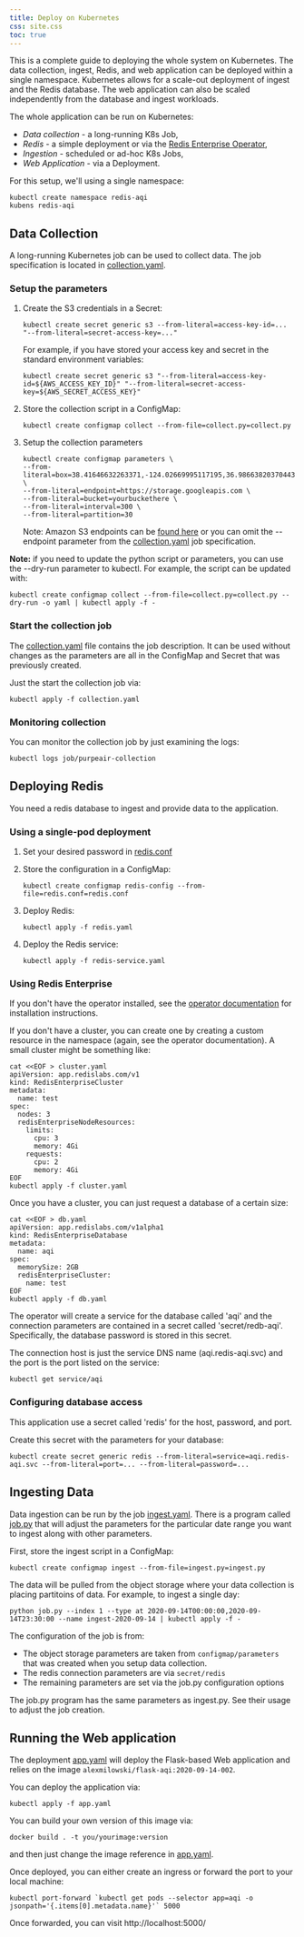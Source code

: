 ```yaml
---
title: Deploy on Kubernetes
css: site.css
toc: true
---
```


This is a complete guide to deploying the whole system on Kubernetes. The
data collection, ingest, Redis, and web application can be deployed within
a single namespace. Kubernetes allows for a scale-out deployment of ingest
and the Redis database. The web application can also be scaled independently from the
database and ingest workloads.

The whole application can be run on Kubernetes:

 * *Data collection* - a long-running K8s Job,
 * *Redis* - a simple deployment or via the [Redis Enterprise Operator](https://github.com/RedisLabs/redis-enterprise-k8s-docs),
 * *Ingestion* - scheduled or ad-hoc K8s Jobs,
 * *Web Application* - via a Deployment.

For this setup, we'll using a single namespace:

```
kubectl create namespace redis-aqi
kubens redis-aqi
```

## Data Collection

A long-running Kubernetes job can be used to collect data. The job specification is located in [collection.yaml](collection.yaml).

### Setup the parameters

 1. Create the S3 credentials in a Secret:

    ```
    kubectl create secret generic s3 --from-literal=access-key-id=... "--from-literal=secret-access-key=..."
    ```

    For example, if you have stored your access key and secret in the standard environment variables:

    ```
    kubectl create secret generic s3 "--from-literal=access-key-id=${AWS_ACCESS_KEY_ID}" "--from-literal=secret-access-key=${AWS_SECRET_ACCESS_KEY}"
    ```

 1. Store the collection script in a ConfigMap:

    ```
    kubectl create configmap collect --from-file=collect.py=collect.py
    ```

 1. Setup the collection parameters

    ```
    kubectl create configmap parameters \
    --from-literal=box=38.41646632263371,-124.02669995117195,36.98663820370443,-120.12930004882817 \
    --from-literal=endpoint=https://storage.googleapis.com \
    --from-literal=bucket=yourbuckethere \
    --from-literal=interval=300 \
    --from-literal=partition=30
    ```

    Note: Amazon S3 endpoints can be [found here](https://docs.aws.amazon.com/general/latest/gr/s3.html) or
    you can omit the --endpoint parameter from the [collection.yaml](collection.yaml) job specification.

**Note:** if you need to update the python script or parameters, you can use the --dry-run parameter to kubectl. For example, the script can be updated with:

```
kubectl create configmap collect --from-file=collect.py=collect.py --dry-run -o yaml | kubectl apply -f -
```

### Start the collection job

The [collection.yaml](collection.yaml) file contains the job description. It can
be used without changes as the parameters are all in the ConfigMap and Secret
that was previously created.

Just the start the collection job via:

```
kubectl apply -f collection.yaml
```

### Monitoring collection

You can monitor the collection job by just examining the logs:

```
kubectl logs job/purpeair-collection
```

## Deploying Redis

You need a redis database to ingest and provide data to the application.

### Using a single-pod deployment

 1. Set your desired password in [redis.conf](redis.conf)
 1. Store the configuration in a ConfigMap:

    ```
    kubectl create configmap redis-config --from-file=redis.conf=redis.conf
    ```

 1. Deploy Redis:

    ```
    kubectl apply -f redis.yaml
    ```

 1. Deploy the Redis service:

    ```
    kubectl apply -f redis-service.yaml
    ```

### Using Redis Enterprise

If you don't have the operator installed, see the
[operator documentation](https://github.com/RedisLabs/redis-enterprise-k8s-docs)
for installation instructions.

If you don't have a cluster, you can create one by creating a custom resource
in the namespace (again, see the operator documentation). A small cluster
might be something like:

```
cat <<EOF > cluster.yaml
apiVersion: app.redislabs.com/v1
kind: RedisEnterpriseCluster
metadata:
  name: test
spec:
  nodes: 3
  redisEnterpriseNodeResources:
    limits:
      cpu: 3
      memory: 4Gi
    requests:
      cpu: 2
      memory: 4Gi
EOF
kubectl apply -f cluster.yaml
```

Once you have a cluster, you can just request a database of a certain size:

```
cat <<EOF > db.yaml
apiVersion: app.redislabs.com/v1alpha1
kind: RedisEnterpriseDatabase
metadata:
  name: aqi
spec:
  memorySize: 2GB
  redisEnterpriseCluster:
    name: test
EOF
kubectl apply -f db.yaml
```

The operator will create a service for the database called 'aqi' and the
connection parameters are contained in a secret called 'secret/redb-aqi'.
Specifically, the database password is stored in this secret.

The connection host is just the service DNS name (aqi.redis-aqi.svc)
and the port is the port listed on the service:

```
kubectl get service/aqi
```

### Configuring database access

This application use a secret called 'redis' for the host, password, and
port.

Create this secret with the parameters for your database:

```
kubectl create secret generic redis --from-literal=service=aqi.redis-aqi.svc --from-literal=port=... --from-literal=password=...
```

## Ingesting Data

Data ingestion can be run by the job [ingest.yaml](ingest.yaml). There is a
program called [job.py](job.py) that will adjust the parameters for the
particular date range you want to ingest along with other parameters.

First, store the ingest script in a ConfigMap:

```
kubectl create configmap ingest --from-file=ingest.py=ingest.py
```

The data will be pulled from the object storage where your data collection
is placing partitoins of data. For example, to ingest a single day:

```
python job.py --index 1 --type at 2020-09-14T00:00:00,2020-09-14T23:30:00 --name ingest-2020-09-14 | kubectl apply -f -
```

The configuration of the job is from:

 * The object storage parameters are taken from `configmap/parameters` that
   was created when you setup data collection.
 * The redis connection parameters are via `secret/redis`
 * The remaining parameters are set via the job.py configuration options

The job.py program has the same parameters as ingest.py. See their usage to
adjust the job creation.

## Running the Web application

The deployment [app.yaml](app.yaml) will deploy the Flask-based Web application
and relies on the image `alexmilowski/flask-aqi:2020-09-14-002`.

You can deploy the application via:

```
kubectl apply -f app.yaml
```

You can build your own version of this image via:

```
docker build . -t you/yourimage:version
```

and then just change the image reference in [app.yaml](app.yaml).

Once deployed, you can either create an ingress or forward the port to your
local machine:

```
kubectl port-forward `kubectl get pods --selector app=aqi -o jsonpath='{.items[0].metadata.name}'` 5000
```

Once forwarded, you can visit http://localhost:5000/
